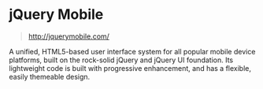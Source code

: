 #	jQuery Mobile
>	<http://jquerymobile.com/>

A unified, HTML5-based user interface system for all popular mobile device platforms, built on the rock-solid jQuery and jQuery UI foundation. Its lightweight code is built with progressive enhancement, and has a flexible, easily themeable design.